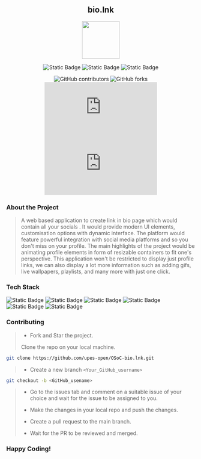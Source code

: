 <div align='center'>

## bio.lnk

<img src='https://github.com/upes-open/Git-WorkShop/assets/101355193/b9315c8e-5aaa-438e-ab5a-48b25571dc90' width=100>

![Static Badge](https://img.shields.io/badge/Discord-202020?logo=discord&logoColor=%235865F2&link=http%3A%2F%2Fdiscord.gg%2F2rnWsvkX) 
![Static Badge](https://img.shields.io/badge/Twitter-202020?logo=twitter&logoColor=%231DA1F2&link=https%3A%2F%2Ftwitter.com%2FUpesOpen) 
![Static Badge](https://img.shields.io/badge/Instagram-202020?logo=instagram&logoColor=%23E4405F&link=https%3A%2F%2Fwww.instagram.com%2Fupesopen_%2F)

![GitHub contributors](https://img.shields.io/github/contributors/upes-open/OSoC-bio.lnk.git)
![GitHub forks](https://img.shields.io/github/forks/upes-open/OSoC-bio.ln)
![GitHub Repo stars](https://img.shields.io/github/stars/upes-open/OSoC-bio.lnk)
![GitHub issues](https://img.shields.io/github/issues/upes-open/OSoC-bio.lnk)

</div>

### About the Project

> A web based application to create link in bio page which would contain all your socials . It would provide modern UI elements, customisation options with dynamic interface. The platform would feature powerful integration with social media platforms and so you don't miss on your profile. The main highlights of the project would be animating profile elements in form of resizable containers to fit one's perspective. This application won't be restricted to display just profile links, we can also display a lot more information such as adding gifs, live wallpapers, playlists, and many more with just one click.

### Tech Stack

![Static Badge](https://img.shields.io/badge/NodeJS-101010?logo=nodedotjs&logoColor=%23339933)
![Static Badge](https://img.shields.io/badge/MongoDB-101010?logo=mongodb&logoColor=%2347A248)
![Static Badge](https://img.shields.io/badge/ReactJS-101010?logo=react&logoColor=%2361DAFB)
![Static Badge](https://img.shields.io/badge/ExpressJS-101010?logo=express&logoColor=%fff)
![Static Badge](https://img.shields.io/badge/Docker-101010?logo=docker&logoColor=%232496ED)
![Static Badge](https://img.shields.io/badge/Python-101010?logo=python&logoColor=%233776AB)

### Contributing

> * Fork and Star the project.
>
> Clone the repo on your local machine.
>
```bash
git clone https://github.com/upes-open/OSoC-bio.lnk.git
```
>
> * Create a new branch `<Your_GitHub_username>`
>
```bash
git checkout -b <GitHub_usename>
```
>
> * Go to the issues tab and comment on a suitable issue of your choice and wait for the issue to be assigned to you.
>
> * Make the changes in your local repo and push the changes.
>
> * Create a pull request to the main branch.
>
> * Wait for the PR to be reviewed and merged.
>

### Happy Coding!
